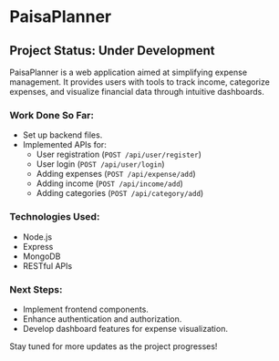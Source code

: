 # PaisaPlanner

## Project Status: Under Development

PaisaPlanner is a web application aimed at simplifying expense management. It provides users with tools to track income, categorize expenses, and visualize financial data through intuitive dashboards.

### Work Done So Far:

- Set up backend files.
- Implemented APIs for:
  - User registration (`POST /api/user/register`)
  - User login (`POST /api/user/login`)
  - Adding expenses (`POST /api/expense/add`)
  - Adding income (`POST /api/income/add`)
  - Adding categories (`POST /api/category/add`)

### Technologies Used:

- Node.js
- Express
- MongoDB
- RESTful APIs

### Next Steps:

- Implement frontend components.
- Enhance authentication and authorization.
- Develop dashboard features for expense visualization.

Stay tuned for more updates as the project progresses!

